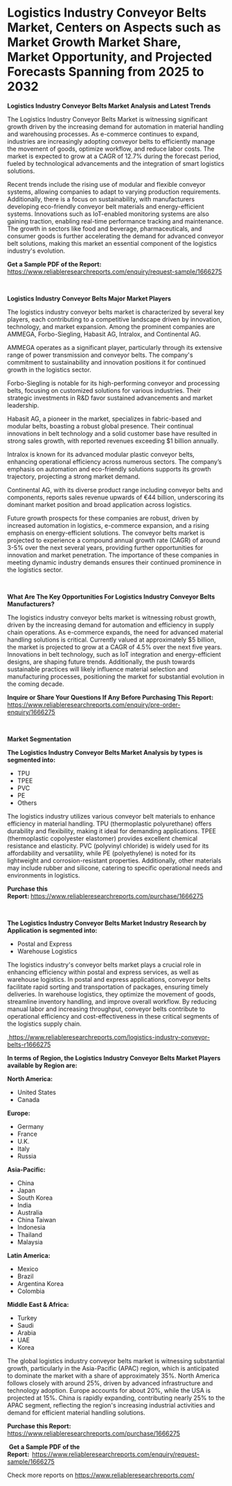 <p><h1>Logistics Industry Conveyor Belts Market, Centers on Aspects such as Market Growth Market Share, Market Opportunity, and Projected Forecasts Spanning from 2025 to 2032</h1></p><p><strong>Logistics Industry Conveyor Belts Market Analysis and Latest Trends</strong></p>
<p><p>The Logistics Industry Conveyor Belts Market is witnessing significant growth driven by the increasing demand for automation in material handling and warehousing processes. As e-commerce continues to expand, industries are increasingly adopting conveyor belts to efficiently manage the movement of goods, optimize workflow, and reduce labor costs. The market is expected to grow at a CAGR of 12.7% during the forecast period, fueled by technological advancements and the integration of smart logistics solutions.</p><p>Recent trends include the rising use of modular and flexible conveyor systems, allowing companies to adapt to varying production requirements. Additionally, there is a focus on sustainability, with manufacturers developing eco-friendly conveyor belt materials and energy-efficient systems. Innovations such as IoT-enabled monitoring systems are also gaining traction, enabling real-time performance tracking and maintenance. The growth in sectors like food and beverage, pharmaceuticals, and consumer goods is further accelerating the demand for advanced conveyor belt solutions, making this market an essential component of the logistics industry's evolution.</p></p>
<p><strong>Get a Sample PDF of the Report:&nbsp;</strong> <a href="https://www.reliableresearchreports.com/enquiry/request-sample/1666275?utm_campaign=2245&utm_medium=2&utm_source=Github&utm_content=ia&utm_term=27022025&utm_id=logistics-industry-conveyor-belts">https://www.reliableresearchreports.com/enquiry/request-sample/1666275</a></p>
<p>&nbsp;</p>
<p><strong>Logistics Industry Conveyor Belts Major Market Players</strong></p>
<p><p>The logistics industry conveyor belts market is characterized by several key players, each contributing to a competitive landscape driven by innovation, technology, and market expansion. Among the prominent companies are AMMEGA, Forbo-Siegling, Habasit AG, Intralox, and Continental AG.</p><p>AMMEGA operates as a significant player, particularly through its extensive range of power transmission and conveyor belts. The company's commitment to sustainability and innovation positions it for continued growth in the logistics sector.</p><p>Forbo-Siegling is notable for its high-performing conveyor and processing belts, focusing on customized solutions for various industries. Their strategic investments in R&D favor sustained advancements and market leadership.</p><p>Habasit AG, a pioneer in the market, specializes in fabric-based and modular belts, boasting a robust global presence. Their continual innovations in belt technology and a solid customer base have resulted in strong sales growth, with reported revenues exceeding $1 billion annually.</p><p>Intralox is known for its advanced modular plastic conveyor belts, enhancing operational efficiency across numerous sectors. The company’s emphasis on automation and eco-friendly solutions supports its growth trajectory, projecting a strong market demand.</p><p>Continental AG, with its diverse product range including conveyor belts and components, reports sales revenue upwards of €44 billion, underscoring its dominant market position and broad application across logistics.</p><p>Future growth prospects for these companies are robust, driven by increased automation in logistics, e-commerce expansion, and a rising emphasis on energy-efficient solutions. The conveyor belts market is projected to experience a compound annual growth rate (CAGR) of around 3-5% over the next several years, providing further opportunities for innovation and market penetration. The importance of these companies in meeting dynamic industry demands ensures their continued prominence in the logistics sector.</p></p>
<p>&nbsp;</p>
<p><strong>What Are The Key Opportunities For Logistics Industry Conveyor Belts Manufacturers?</strong></p>
<p><p>The logistics industry conveyor belts market is witnessing robust growth, driven by the increasing demand for automation and efficiency in supply chain operations. As e-commerce expands, the need for advanced material handling solutions is critical. Currently valued at approximately $5 billion, the market is projected to grow at a CAGR of 4.5% over the next five years. Innovations in belt technology, such as IoT integration and energy-efficient designs, are shaping future trends. Additionally, the push towards sustainable practices will likely influence material selection and manufacturing processes, positioning the market for substantial evolution in the coming decade.</p></p>
<p><strong>Inquire or Share Your Questions If Any Before Purchasing This Report:</strong> <a href="https://www.reliableresearchreports.com/enquiry/pre-order-enquiry/1666275?utm_campaign=2245&utm_medium=2&utm_source=Github&utm_content=ia&utm_term=27022025&utm_id=logistics-industry-conveyor-belts">https://www.reliableresearchreports.com/enquiry/pre-order-enquiry/1666275</a></p>
<p>&nbsp;</p>
<p><strong>Market Segmentation</strong></p>
<p><strong>The Logistics Industry Conveyor Belts Market Analysis by types is segmented into:</strong></p>
<p><ul><li>TPU</li><li>TPEE</li><li>PVC</li><li>PE</li><li>Others</li></ul></p>
<p><p>The logistics industry utilizes various conveyor belt materials to enhance efficiency in material handling. TPU (thermoplastic polyurethane) offers durability and flexibility, making it ideal for demanding applications. TPEE (thermoplastic copolyester elastomer) provides excellent chemical resistance and elasticity. PVC (polyvinyl chloride) is widely used for its affordability and versatility, while PE (polyethylene) is noted for its lightweight and corrosion-resistant properties. Additionally, other materials may include rubber and silicone, catering to specific operational needs and environments in logistics.</p></p>
<p><strong>Purchase this Report:&nbsp;</strong><a href="https://www.reliableresearchreports.com/purchase/1666275?utm_campaign=2245&utm_medium=2&utm_source=Github&utm_content=ia&utm_term=27022025&utm_id=logistics-industry-conveyor-belts">https://www.reliableresearchreports.com/purchase/1666275</a></p>
<p>&nbsp;</p>
<p><strong>The Logistics Industry Conveyor Belts Market Industry Research by Application is segmented into:</strong></p>
<p><ul><li>Postal and Express</li><li>Warehouse Logistics</li></ul></p>
<p><p>The logistics industry's conveyor belts market plays a crucial role in enhancing efficiency within postal and express services, as well as warehouse logistics. In postal and express applications, conveyor belts facilitate rapid sorting and transportation of packages, ensuring timely deliveries. In warehouse logistics, they optimize the movement of goods, streamline inventory handling, and improve overall workflow. By reducing manual labor and increasing throughput, conveyor belts contribute to operational efficiency and cost-effectiveness in these critical segments of the logistics supply chain.</p></p>
<p><a href="https://www.reliableresearchreports.com/logistics-industry-conveyor-belts-r1666275?utm_campaign=2245&utm_medium=2&utm_source=Github&utm_content=ia&utm_term=27022025&utm_id=logistics-industry-conveyor-belts">&nbsp;https://www.reliableresearchreports.com/logistics-industry-conveyor-belts-r1666275</a></p>
<p><strong>In terms of Region, the Logistics Industry Conveyor Belts Market Players available by Region are:</strong></p>
<p>
    <p> <strong> North America: </strong>
        <ul>
            <li>United States</li>
            <li>Canada</li>
        </ul>
        </p> 
    <p> <strong> Europe: </strong>
        <ul>
            <li>Germany</li>
            <li>France</li>
            <li>U.K.</li>
            <li>Italy</li>
            <li>Russia</li>
        </ul>
        </p> 
    <p> <strong> Asia-Pacific: </strong>
        <ul>
            <li>China</li>
            <li>Japan</li>
            <li>South Korea</li>
            <li>India</li>
            <li>Australia</li>
            <li>China Taiwan</li>
            <li>Indonesia</li>
            <li>Thailand</li>
            <li>Malaysia</li>
        </ul>
        </p> 
    <p> <strong> Latin America: </strong>
        <ul>
            <li>Mexico</li>
            <li>Brazil</li>
            <li>Argentina Korea</li>
            <li>Colombia</li>
        </ul>
        </p> 
    <p> <strong> Middle East & Africa: </strong>
        <ul>
            <li>Turkey</li>
            <li>Saudi</li>
            <li>Arabia</li>
            <li>UAE</li>
            <li>Korea</li>
        </ul>
    </p>
    </p>
<p><p>The global logistics industry conveyor belts market is witnessing substantial growth, particularly in the Asia-Pacific (APAC) region, which is anticipated to dominate the market with a share of approximately 35%. North America follows closely with around 25%, driven by advanced infrastructure and technology adoption. Europe accounts for about 20%, while the USA is projected at 15%. China is rapidly expanding, contributing nearly 25% to the APAC segment, reflecting the region's increasing industrial activities and demand for efficient material handling solutions.</p></p>
<p><strong>Purchase this Report: </strong><a href="https://www.reliableresearchreports.com/purchase/1666275?utm_campaign=2245&utm_medium=2&utm_source=Github&utm_content=ia&utm_term=27022025&utm_id=logistics-industry-conveyor-belts">https://www.reliableresearchreports.com/purchase/1666275</a></p>
<p>&nbsp;<strong>Get a Sample PDF of the Report:&nbsp;&nbsp;</strong><a href="https://www.reliableresearchreports.com/enquiry/request-sample/1666275?utm_campaign=2245&utm_medium=2&utm_source=Github&utm_content=ia&utm_term=27022025&utm_id=logistics-industry-conveyor-belts">https://www.reliableresearchreports.com/enquiry/request-sample/1666275</a></p>
<p><strong></strong></p>
<p>Check more reports on <a href="https://www.reliableresearchreports.com/?utm_campaign=2245&utm_medium=2&utm_source=Github&utm_content=ia&utm_term=27022025&utm_id=logistics-industry-conveyor-belts">https://www.reliableresearchreports.com/</a></p>